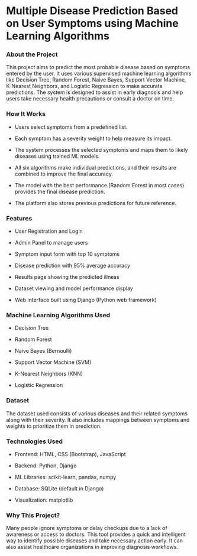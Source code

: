 # Multiple Disease Prediction Based on User Symptoms using Machine Learning Algorithms

### About the Project

This project aims to predict the most probable disease based on symptoms entered by the user. It uses various supervised machine learning algorithms like Decision Tree, Random Forest, Naive Bayes, Support Vector Machine, K-Nearest Neighbors, and Logistic Regression to make accurate predictions. The system is designed to assist in early diagnosis and help users take necessary health precautions or consult a doctor on time.

### How It Works

- Users select symptoms from a predefined list.

- Each symptom has a severity weight to help measure its impact.

- The system processes the selected symptoms and maps them to likely diseases using trained ML models.

- All six algorithms make individual predictions, and their results are combined to improve the final accuracy.

- The model with the best performance (Random Forest in most cases) provides the final disease prediction.

- The platform also stores previous predictions for future reference.


### Features

- User Registration and Login

- Admin Panel to manage users

- Symptom input form with top 10 symptoms

- Disease prediction with 95% average accuracy

- Results page showing the predicted illness

- Dataset viewing and model performance display

- Web interface built using Django (Python web framework)


### Machine Learning Algorithms Used

- Decision Tree

- Random Forest

- Naive Bayes (Bernoulli)

- Support Vector Machine (SVM)

- K-Nearest Neighbors (KNN)

- Logistic Regression


### Dataset

The dataset used consists of various diseases and their related symptoms along with their severity. It also includes mappings between symptoms and weights to prioritize them in prediction.

### Technologies Used

- Frontend: HTML, CSS (Bootstrap), JavaScript

- Backend: Python, Django

- ML Libraries: scikit-learn, pandas, numpy

- Database: SQLite (default in Django)

- Visualization: matplotlib


### Why This Project?

Many people ignore symptoms or delay checkups due to a lack of awareness or access to doctors. This tool provides a quick and intelligent way to identify possible diseases and take necessary action early. It can also assist healthcare organizations in improving diagnosis workflows.
